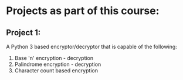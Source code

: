 # Projects as part of this course:

## Project 1:

A Python 3 based encryptor/decryptor that is capable of the following:
1. Base 'n' encryption - decryption
2. Palindrome encryption - decryption
3. Character count based encryption
